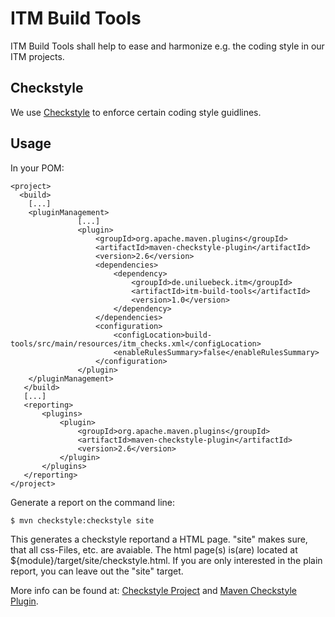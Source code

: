 ITM Build Tools
===============

ITM Build Tools shall help to ease and harmonize e.g. the coding style in our ITM projects.

Checkstyle
----------

We use [Checkstyle][checkstyle] to enforce certain coding style guidlines.

Usage
-----

In your POM:

    <project>
      <build>
    	[...]
    	<pluginManagement>
    		       [...]
                   <plugin>
                       <groupId>org.apache.maven.plugins</groupId>
                       <artifactId>maven-checkstyle-plugin</artifactId>
                       <version>2.6</version>
                       <dependencies>
                           <dependency>
                               <groupId>de.uniluebeck.itm</groupId>
                               <artifactId>itm-build-tools</artifactId>
                               <version>1.0</version>
                           </dependency>
                       </dependencies>
                       <configuration>
                           <configLocation>build-tools/src/main/resources/itm_checks.xml</configLocation>
    			           <enableRulesSummary>false</enableRulesSummary>
                       </configuration>
                   </plugin>
    	</pluginManagement>
       </build>
       [...]
       <reporting>
           <plugins>
               <plugin>
                   <groupId>org.apache.maven.plugins</groupId>
                   <artifactId>maven-checkstyle-plugin</artifactId>
                   <version>2.6</version>
               </plugin>
           </plugins>
       </reporting>
    </project>

Generate a report on the command line:

    $ mvn checkstyle:checkstyle site

This generates a checkstyle reportand a HTML page. "site" makes sure, that all css-Files, etc. are avaiable. The html page(s) is(are) located at ${module}/target/site/checkstyle.html. If you are only interested in the plain report, you can leave out the "site" target.

More info can be found at: [Checkstyle Project][checkstyle] and [Maven Checkstyle Plugin][maven-checkstyle-plugin].


[checkstyle]:http://checkstyle.sourceforge.net/
[maven-checkstyle-plugin]:http://maven.apache.org/plugins/maven-checkstyle-plugin/
